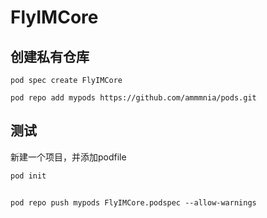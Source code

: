 # FlyIMCore

## 创建私有仓库

```shell
pod spec create FlyIMCore
```

```shell
pod repo add mypods https://github.com/ammmnia/pods.git
```

## 测试

新建一个项目，并添加podfile

```
pod init
```

## 

```
pod repo push mypods FlyIMCore.podspec --allow-warnings  
```